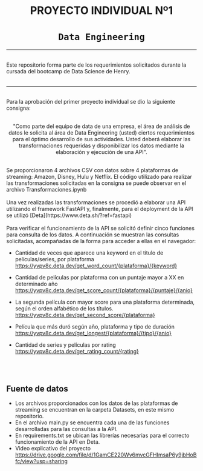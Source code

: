 # <h1 align=center> **PROYECTO INDIVIDUAL Nº1** </h1>

# <h1 align=center>**`Data Engineering`**</h1>

<hr>  
<br/>
Este repositorio forma parte de los requerimientos solicitados durante la cursada del bootcamp de Data Science de Henry.
<br/>
<br/>
<hr>
<br/>
Para la aprobación del primer proyecto individual se dio la siguiente consigna:

<br/>

<p align="center">
<br/>
        "Como parte del equipo de data de una empresa, el área de análisis de datos le solicita al área de Data Engineering (usted) ciertos requerimientos para el óptimo desarrollo de sus actividades. Usted deberá elaborar las transformaciones requeridas y disponibilizar los datos mediante la elaboración y ejecución de una API".
</p>
<br/>
Se proporcionaron 4 archivos CSV con datos sobre 4 plataformas de streaming: Amazon, Disney, Hulu y Netflix. El código utilizado para realizar las transformaciones solicitadas en la consigna se puede observar en el archivo Transformaciones.ipynb
<br/>
<br/>
Una vez realizadas las transformaciones se procedió a elaborar una API utilizando el framework FastAPI y, finalmente, para el deployment de la API se utilizó [Deta](https://www.deta.sh/?ref=fastapi) 
<br/>
<br/>
Para verificar el funcionamiento de la API se solicitó definir cinco funciones para consulta de los datos. A continuación se muestran las consultas solicitadas, acompañadas de la forma para acceder a ellas en el navegador:

+ Cantidad de veces que aparece una keyword en el título de películas/series, por plataforma
        https://yvpv8c.deta.dev/get_word_count/{plataforma}/{keyword}

+ Cantidad de películas por plataforma con un puntaje mayor a XX en determinado año
        https://yvpv8c.deta.dev/get_score_count/{plataforma}/{puntaje}/{anio}

+ La segunda película con mayor score para una plataforma determinada, según el orden alfabético de los títulos.
        https://yvpv8c.deta.dev/get_second_score/{plataforma}

+ Película que más duró según año, plataforma y tipo de duración
 <br/>       https://yvpv8c.deta.dev/get_longest/{plataforma}/{tipo}/{anio}

+ Cantidad de series y películas por rating
        https://yvpv8c.deta.dev/get_rating_count/{rating}

<br/>

<br/>

## **Fuente de datos**

+ Los archivos proporcionados con los datos de las plataformas de streaming se encuentran en la carpeta Datasets, en este mismo repositorio.
+ En el archivo main.py se encuentra cada una de las funciones desarrolladas para las consultas a la API.
+ En requirements.txt se ubican las librerías necesarias para el correcto funcionamiento de la API en Deta.
+ Video explicativo del proyecto https://drive.google.com/file/d/1GamCE220Wv6mvcGFHImsaP6y9jbHoBfc/view?usp=sharing
